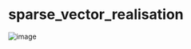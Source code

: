 # sparse_vector_realisation

![image](https://user-images.githubusercontent.com/102035034/206979334-18e1cbdf-88af-4604-9645-d0bd342fa400.jpeg)
